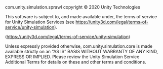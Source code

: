 com.unity.simulation.sprawl copyright © 2020 Unity Technologies

This software is subject to, and made available under, the terms of service for Unity Simulation Services (see https://unity3d.com/legal/terms-of-service/unity-simulation).

(https://unity3d.com/legal/terms-of-service/unity-simulation)

Unless expressly provided otherwise, com.unity.simulation.core is made available strictly on an “AS IS” BASIS WITHOUT WARRANTY OF ANY KIND, EXPRESS OR IMPLIED. Please review the Unity Simulation Service Additional Terms for details on these and other terms and conditions.

